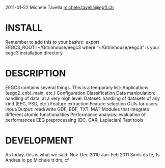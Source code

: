 2011-01-22  Michele Tavella <michele.tavella@epfl.ch>

# INSTALL
Remember to add this to your bashrc:
 export EEGC3_ROOT=~/Git/inhouse/eegc3
where "~/Git/inhouse/eegc3" is your eegc3 installation directory


# DESCRIPTION
EEGC3 contains several things. This is a temporary list:
	Applications (eegc2_cnbi_main, etc.)
	Configuration
	Classification
	Data manipulation: handling of data, at a very high level.
	Dataset: handling of datasets of any kind (EEG, PSD, etc.)
	Feature extraction
	Feature selection
	GUIs for users
	Input/Output: read/write GDF, BDF, TXT, MAT
	Modules that integrate different atomic functionalities
	Performance analysis: evaluation of performances
	EEG preprocessing (DC, CAR, Laplacian)
	Test tools

# DEVELOPMENT
As today, this is what we said:
			Nov-Dec 2010	Jan-Feb 2011
Simis		ds				fe, fs
Andrea		io				pp
Michele		tt				dm, cf
